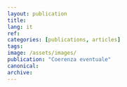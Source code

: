 ```yaml
---
layout: publication
title:
lang: it
ref:
categories: [publications, articles]
tags:
image: /assets/images/
publication: "Coerenza eventuale"
canonical:
archive:
---
```

